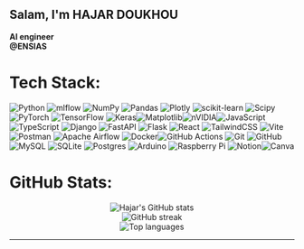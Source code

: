 ## Salam, I'm HAJAR DOUKHOU 
**AI engineer**<br/>
**@ENSIAS**<br/>
<!-- 
[![Profile visits](https://visitcount.itsvg.in/api?id=doukhouhajar&icon=2&color=1)](https://visitcount.itsvg.in)-->

# Tech Stack:
![Python](https://img.shields.io/badge/python-3670A0?style=flat&logo=python&logoColor=ffdd54) ![mlflow](https://img.shields.io/badge/mlflow-%23d9ead3.svg?style=flat&logo=numpy&logoColor=blue) ![NumPy](https://img.shields.io/badge/numpy-%23013243.svg?style=flat&logo=numpy&logoColor=white) ![Pandas](https://img.shields.io/badge/pandas-%23150458.svg?style=flat&logo=pandas&logoColor=white) ![Plotly](https://img.shields.io/badge/Plotly-%233F4F75.svg?style=flat&logo=plotly&logoColor=white) ![scikit-learn](https://img.shields.io/badge/scikit--learn-%23F7931E.svg?style=flat&logo=scikit-learn&logoColor=white) ![Scipy](https://img.shields.io/badge/SciPy-%230C55A5.svg?style=flat&logo=scipy&logoColor=%white) ![PyTorch](https://img.shields.io/badge/PyTorch-%23EE4C2C.svg?style=flat&logo=PyTorch&logoColor=white) ![TensorFlow](https://img.shields.io/badge/TensorFlow-%23FF6F00.svg?style=flat&logo=TensorFlow&logoColor=white) ![Keras](https://img.shields.io/badge/Keras-%23D00000.svg?style=flat&logo=Keras&logoColor=white)![Matplotlib](https://img.shields.io/badge/Matplotlib-%23ffffff.svg?style=flat&logo=Matplotlib&logoColor=black)![nVIDIA](https://img.shields.io/badge/cuda-000000.svg?style=flat&logo=nVIDIA&logoColor=green)![JavaScript](https://img.shields.io/badge/javascript-%23323330.svg?style=flat&logo=javascript&logoColor=%23F7DF1E) ![TypeScript](https://img.shields.io/badge/typescript-%23007ACC.svg?style=flat&logo=typescript&logoColor=white) ![Django](https://img.shields.io/badge/django-%23092E20.svg?style=flat&logo=django&logoColor=white) ![FastAPI](https://img.shields.io/badge/FastAPI-005571?style=flat&logo=fastapi) ![Flask](https://img.shields.io/badge/flask-%23000.svg?style=flat&logo=flask&logoColor=white) ![React](https://img.shields.io/badge/react-%2320232a.svg?style=flat&logo=react&logoColor=%2361DAFB) ![TailwindCSS](https://img.shields.io/badge/tailwindcss-%2338B2AC.svg?style=flat&logo=tailwind-css&logoColor=white) ![Vite](https://img.shields.io/badge/vite-%23646CFF.svg?style=flat&logo=vite&logoColor=white) ![Postman](https://img.shields.io/badge/Postman-FF6C37?style=flat&logo=postman&logoColor=white) ![Apache Airflow](https://img.shields.io/badge/Apache%20Airflow-017CEE?style=flat&logo=Apache%20Airflow&logoColor=white) ![Docker](https://img.shields.io/badge/docker-%230db7ed.svg?style=flat&logo=docker&logoColor=white)![GitHub Actions](https://img.shields.io/badge/github%20actions-%232671E5.svg?style=flat&logo=githubactions&logoColor=white) ![Git](https://img.shields.io/badge/git-%23F05033.svg?style=flat&logo=git&logoColor=white) ![GitHub](https://img.shields.io/badge/github-%23121011.svg?style=flat&logo=github&logoColor=white)![MySQL](https://img.shields.io/badge/mysql-4479A1.svg?style=flat&logo=mysql&logoColor=white) ![SQLite](https://img.shields.io/badge/sqlite-%2307405e.svg?style=flat&logo=sqlite&logoColor=white) ![Postgres](https://img.shields.io/badge/postgres-%23316192.svg?style=flat&logo=postgresql&logoColor=white)   ![Arduino](https://img.shields.io/badge/-Arduino-00979D?style=flat&logo=Arduino&logoColor=white)  ![Raspberry Pi](https://img.shields.io/badge/-Raspberry_Pi-C51A4A?style=flat&logo=Raspberry-Pi)  ![Notion](https://img.shields.io/badge/Notion-%23000000.svg?style=flat&logo=notion&logoColor=white)![Canva](https://img.shields.io/badge/Canva-%2300C4CC.svg?style=flat&logo=Canva&logoColor=white) 
# GitHub Stats:
<div align="center">

  <img src="https://github-readme-stats.vercel.app/api?username=doukhouhajar&theme=dark&hide_border=true&include_all_commits=true&count_private=true" alt="Hajar's GitHub stats" /><br/>
  <img src="https://nirzak-streak-stats.vercel.app/?user=doukhouhajar&theme=dark&hide_border=true" alt="GitHub streak" /><br/>
  <img src="https://github-readme-stats.vercel.app/api/top-langs/?username=doukhouhajar&theme=dark&hide_border=true&include_all_commits=true&count_private=true&layout=compact" alt="Top languages" />

</div>

---


